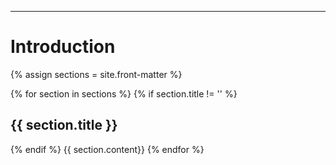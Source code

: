 ---

# Introduction

{% assign sections = site.front-matter %}

{% for section in sections %}
{% if section.title != '' %} 
## {{ section.title }}
{% endif %}
{{ section.content}}
{% endfor %}

